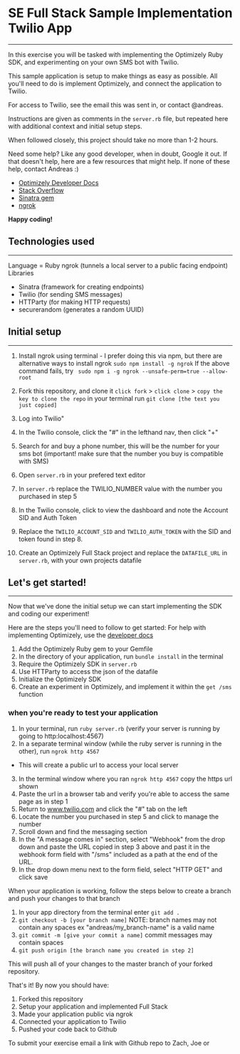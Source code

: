 # SE Full Stack Sample Implementation Twilio App
--- 

In this exercise you will be tasked with implementing the Optimizely Ruby SDK, and experimenting on your own SMS bot with Twilio.

This sample application is setup to make things as easy as possible. All you'll need to do is implement Optimizely, and connect the application to Twilio.

For access to Twilio, see the email this was sent in, or contact @andreas.

Instructions are given as comments in the ```server.rb``` file, but repeated here with additional context and initial setup steps.

When followed closely, this project should take no more than 1-2 hours.

Need some help? Like any good developer, when in doubt, Google it out. If that doesn't help, here are a few resources that might help. If none of these help, contact Andreas :)

- [Optimizely Developer Docs](https://developers.optimizely.com)
- [Stack Overflow](https://stackoverflow.com)
- [Sinatra gem](http://sinatrarb.com/)
- [ngrok](https://www.npmjs.com/package/ngrok)

**Happy coding!**

## Technologies used
---
Language = Ruby
ngrok (tunnels a local server to a public facing endpoint)
Libraries
- Sinatra (framework for creating endpoints)
- Twilio (for sending SMS messages)
- HTTParty (for making HTTP requests)
- securerandom (generates a random UUID)

## Initial setup
---
1. Install ngrok using terminal - I prefer doing this via npm, but there are alternative ways to install ngrok
```sudo npm install -g ngrok```
If the above command fails, try ``` sudo npm i -g ngrok --unsafe-perm=true --allow-root```

2. Fork this repository, and clone it
```click fork``` > ```click clone``` > ```copy the key to clone the repo``` in your terminal run ```git clone [the text you just copied]```

3. Log into Twilio"
4. In the Twilio console, click the "#" in the lefthand nav, then click "+"
5. Search for and buy a phone number, this will be the number for your sms bot (important! make sure that the number you buy is compatible with SMS)
6. Open ```server.rb``` in your prefered text editor
7. In ```server.rb``` replace the TWILIO_NUMBER value with the number you purchased in step 5
8. In the Twilio console, click to view the dashboard and note the Account SID and Auth Token
9. Replace the ```TWILIO_ACCOUNT_SID``` and ```TWILIO_AUTH_TOKEN``` with the SID and token found in step 8.
10. Create an Optimizely Full Stack project and replace the ```DATAFILE_URL``` in ```server.rb```, with your own projects datafile

## Let's get started!
---

Now that we've done the initial setup we can start implementing the SDK and coding our experiment!

Here are the steps you'll need to follow to get started:
For help with implementing Optimizely, use the [developer docs](https://developers.optimizely.com/x/solutions/sdks/reference/?language=ruby)

1. Add the Optimizely Ruby gem to your Gemfile
2. In the directory of your application, run ```bundle install``` in the terminal
3. Require the Optimizely SDK in ```server.rb```
4. Use HTTParty to access the json of the datafile
5. Initialize the Optimizely SDK
6. Create an experiment in Optimizely, and implement it within the ```get /sms``` function

### when you're ready to test your application

1. In your terminal, run ```ruby server.rb``` (verify your server is running by going to http:localhost:4567)
2. In a separate terminal window (while the ruby server is running in the other), run ```ngrok http 4567``` 
- This will create a public url to access your local server
3. In the terminal window where you ran ```ngrok http 4567``` copy the https url shown
4. Paste the url in a browser tab and verify you're able to access the same page as in step 1
5. Return to www.twilio.com and click the "#" tab on the left
6. Locate the number you purchased in step 5 and click to manage the number
7. Scroll down and find the messaging section
8. In the "A message comes in" section, select "Webhook" from the drop down and paste the URL copied in step 3 above and past it in the webhook form field with "/sms" included as a path at the end of the URL.
9. In the drop down menu next to the form field, select "HTTP GET" and click save

When your application is working, follow the steps below to create a branch and push your changes to that branch

1. In your app directory from the terminal enter ```git add .```
2. ```git checkout -b [your branch name]``` NOTE: branch names may not contain any spaces ex "andreas/my_branch-name" is a valid name
2. ```git commit -m [give your commit a name]``` commit messages may contain spaces
3. ```git push origin [the branch name you created in step 2]```

This will push all of your changes to the master branch of your forked repository.

That's it! By now you should have:
1. Forked this repository
2. Setup your application and implemented Full Stack
3. Made your application public via ngrok
4. Connected your application to Twilio
5. Pushed your code back to Github

To submit your exercise email a link with Github repo to Zach, Joe or




